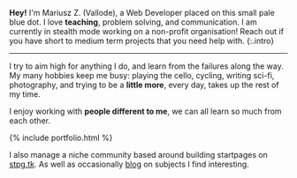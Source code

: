 ---
---

**Hey!** I'm Mariusz Z. (Vallode), a Web Developer placed on this small pale 
blue dot. I love **teaching**, problem solving, and communication. I am 
currently in stealth mode working on a non-profit organisation! Reach out if you
have short to medium term projects that you need help with.
{:.intro}

<hr>

I try to aim high for anything I do, and learn from the failures along the
way. My many hobbies keep me busy: <span>playing the cello, cycling, writing
sci-fi, photography,</span> and trying to be a **little more**, every day, takes
up the rest of my time.

I enjoy working with **people different to me**, we can all learn so much from
each other.

{% include portfolio.html %}

I also manage a niche community based around building startpages on 
[stpg.tk](https://stpg.tk). As well as occasionally [blog](/blog) on subjects I 
find interesting.
